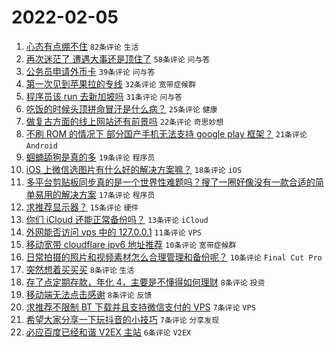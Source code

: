 # 2022-02-05

1. [心态有点绷不住](https://www.v2ex.com/t/831937) `82条评论` `生活`
1. [再次迷茫了 遭遇大事还是顶住了](https://www.v2ex.com/t/831970) `58条评论` `问与答`
1. [公务员申请外币卡](https://www.v2ex.com/t/831963) `39条评论` `问与答`
1. [第一次见到苹果拉的专线](https://www.v2ex.com/t/831950) `32条评论` `宽带症候群`
1. [程序员该 run 去新加坡吗](https://www.v2ex.com/t/831971) `31条评论` `问与答`
1. [吃饭的时候头顶拼命冒汗是什么病？](https://www.v2ex.com/t/831954) `25条评论` `健康`
1. [做复古方面的线上网站还有前景吗](https://www.v2ex.com/t/831953) `22条评论` `奇思妙想`
1. [不刷 ROM 的情况下 部分国产手机无法支持 google play 框架？](https://www.v2ex.com/t/831936) `21条评论` `Android`
1. [蝈蝻舔狗是真的多](https://www.v2ex.com/t/831988) `19条评论` `程序员`
1. [iOS 上微信选图片有什么好的解决方案嘛？](https://www.v2ex.com/t/831946) `18条评论` `iOS`
1. [多平台剪贴板同步真的是一个世界性难题吗？搜了一圈好像没有一款合适的简单易用的解决方案](https://www.v2ex.com/t/831981) `17条评论` `程序员`
1. [求推荐显示器？](https://www.v2ex.com/t/831942) `15条评论` `硬件`
1. [你们 iCloud 还能正常备份吗？](https://www.v2ex.com/t/831941) `13条评论` `iCloud`
1. [外网能否访问 vps 中的 127.0.0.1](https://www.v2ex.com/t/831935) `11条评论` `VPS`
1. [移动宽带 cloudflare ipv6 地址推荐](https://www.v2ex.com/t/831983) `10条评论` `宽带症候群`
1. [日常拍摄的照片和视频素材怎么合理管理和备份呢？](https://www.v2ex.com/t/831940) `10条评论` `Final Cut Pro`
1. [突然想着买买买](https://www.v2ex.com/t/831964) `8条评论` `生活`
1. [存了点定期存款，年化 4，主要是不懂得如何理财](https://www.v2ex.com/t/831949) `8条评论` `投资`
1. [移动端无法点击感谢](https://www.v2ex.com/t/831938) `8条评论` `反馈`
1. [求推荐不限制 BT 下载并且支持微信支付的 VPS](https://www.v2ex.com/t/831959) `7条评论` `VPS`
1. [希望大家分享一下玩抖音的小技巧](https://www.v2ex.com/t/831944) `7条评论` `分享发现`
1. [必应百度已经和谐 V2EX 主站](https://www.v2ex.com/t/831979) `6条评论` `V2EX`
